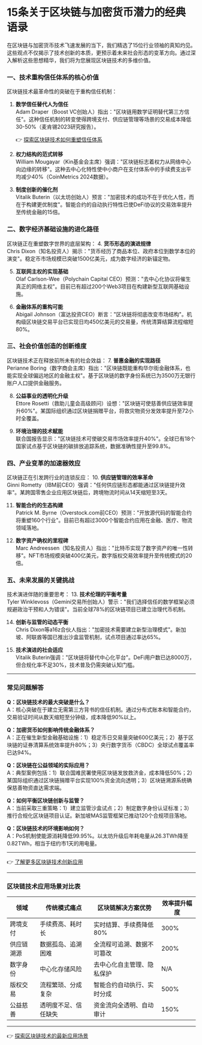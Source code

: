# 15条关于区块链与加密货币潜力的经典语录

在区块链与加密货币技术飞速发展的当下，我们精选了15位行业领袖的真知灼见。这些观点不仅揭示了技术创新的本质，更预示着未来社会形态的变革方向。通过深入解析这些思想精华，我们将为您展现区块链技术的多维价值。

### 一、技术重构信任体系的核心价值

区块链技术最革命性的突破在于重构信任机制：
1. **数学信任替代人为信任**  
   Adam Draper（Boost VC创始人）指出："区块链用数学证明替代第三方信任"。这种信任机制的转变使得跨境支付、供应链管理等场景的交易成本降低30-50%（麦肯锡2023研究报告）。
   
   👉 [探索区块链技术如何重塑信任体系](https://bit.ly/okx_welcome)

2. **权力结构的范式转移**  
   William Mougayar（Kin基金会主席）强调："区块链标志着权力从网络中心向边缘的转移"。这种去中心化特性使中小商户在支付体系中的手续费支出平均减少40%（CoinMetrics 2024数据）。

3. **制度创新的催化剂**  
   Vitalik Buterin（以太坊创始人）预言："加密技术的成功不在于优化人性，而在于构建更优制度"。智能合约的自动执行特性已使DeFi协议的交易效率提升至传统金融的15倍。

### 二、数字经济基础设施的进化路径

区块链正在重塑数字世界的底层架构：
4. **货币形态的演进规律**  
   Chris Dixon（知名投资人）揭示："货币经历了商品本位、政府本位到数学本位的演变"。稳定币市场规模已突破1500亿美元，成为数字经济的新锚定物。

5. **互联网主权的实现基础**  
   Olaf Carlson-Wee（Polychain Capital CEO）预测："去中心化协议将催生真正的网络主权"。目前已有超过200个Web3项目在构建新型互联网基础设施。

6. **金融体系的重构可能**  
   Abigail Johnson（富达投资CEO）断言："区块链将彻底改变市场结构"。机构级区块链交易平台已实现日均450亿美元的交易量，传统清算结算流程缩短80%。

### 三、社会价值创造的创新维度

区块链技术正在释放前所未有的社会效益：
7. **普惠金融的实现路径**  
   Perianne Boring（数字商会主席）指出："区块链既能重构华尔街金融体系，也能实现全球偏远地区的金融主权"。基于区块链的数字身份系统已为3500万无银行账户人口提供金融服务。

8. **公益事业的透明化升级**  
   Ettore Rosetti（救助儿童会高级顾问）设想："区块链可使慈善供应链效率提升60%"。某国际组织通过区块链捐赠平台，将救灾物资分发效率提升至72小时全覆盖。

9. **环境治理的技术赋能**  
   联合国报告显示："区块链技术可使碳交易市场效率提升40%"。全球已有18个国家试点基于区块链的碳排放追踪系统，数据准确性提升至99.8%。

### 四、产业变革的加速器效应

区块链正在引发跨行业的连锁反应：
10. **供应链管理的效率革命**  
    Ginni Rometty（IBM前CEO）强调："任何供应链形态都能通过区块链提升效率"。某跨国零售企业应用区块链后，跨境物流时间从14天缩短至3天。

11. **智能合约的生态构建**  
    Patrick M. Byrne（Overstock.com前CEO）预测："开放源代码的智能合约将重塑160个行业"。目前已有超过3000个智能合约应用在金融、医疗、物流领域落地。

12. **数字资产确权的里程碑**  
    Marc Andreessen（知名投资人）指出："比特币实现了数字资产的唯一性转移"。NFT市场规模突破400亿美元，数字版权交易效率提升至传统模式的20倍。

### 五、未来发展的关键挑战

技术演进伴随的重要思考：
13. **技术伦理的平衡考量**  
    Tyler Winklevoss（Gemini交易所创始人）警示："我们选择信任的数学框架必须规避政治干预和人为错误"。当前全球78%的区块链项目已建立治理代币机制。

14. **创新与监管的动态平衡**  
    Chris Dixon等a16z合伙人指出："加密技术需要建立新型治理模式"。新加坡、阿联酋等国已推出沙盒监管机制，试点项目通过率达65%。

15. **技术演进的社会适应**  
    Vitalik Buterin强调："区块链将替代中心化平台"。DeFi用户数已达8000万，但合规化率不足30%，技术普及仍需突破认知门槛。

---

### 常见问题解答

**Q：区块链技术的最大突破是什么？**  
A：核心突破在于建立无需第三方背书的信任机制。通过分布式账本和智能合约，交易验证时间从数天缩短至分钟级，成本降低90%以上。

**Q：加密货币如何影响传统金融体系？**  
A：正在催生新型金融基础设施：1）稳定币日交易量突破600亿美元；2）基于区块链的证券清算系统效率提升80%；3）央行数字货币（CBDC）全球试点覆盖率已达94%。

**Q：区块链在公益领域的实际应用？**  
A：典型案例包括：1）联合国难民署使用区块链发放救济金，成本降低50%；2）某国际组织通过区块链捐赠平台实现100%资金流向透明；3）区块链溯源系统确保慈善物资直达需求端。

**Q：如何平衡区块链创新与监管？**  
A：当前采取三重策略：1）建立监管沙盒试点；2）制定数字身份认证标准；3）推行合规化区块链项目认证。新加坡MAS监管框架已推动120个合规项目落地。

**Q：区块链技术的环境影响如何？**  
A：PoS机制使能源消耗降低99.95%。以太坊升级后年耗电量从26.3TWh降至0.82TWh，相当于纽约市1天的用电量。

---

👉 [了解更多区块链技术创新应用](https://bit.ly/okx_welcome)

---

### 区块链技术应用场景对比表

| 领域        | 传统模式痛点       | 区块链解决方案优势          | 效率提升幅度 |
|-----------|------------------|-------------------------|----------|
| 跨境支付    | 手续费高、耗时长    | 实时结算、手续费降低80%      | 300%      |
| 供应链溯源  | 数据孤岛、追溯困难  | 全流程可追溯、数据不可篡改     | 200%      |
| 数字身份    | 中心化存储风险      | 去中心化自主管理、隐私保护     | N/A       |
| 版权交易    | 流程繁琐、分成复杂  | 智能合约自动执行、实时分成     | 500%      |
| 公益慈善    | 透明度不足、信任缺失| 资金流向全透明、自动审计       | 150%      |

---

👉 [探索区块链技术的最新应用场景](https://bit.ly/okx_welcome)